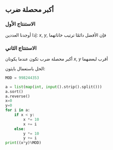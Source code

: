 ## أكبر محصلة ضرب
### الاستنتاج الأول
إذا أوجدنا العددين: $x$, $y$, فإن الأفضل دائمًا ترتيب خاناتهما

### الاستنتاج الثاني
أكبر محصلة ضرب تكون عندما يكونان $x$, $y$ أقرب لبعضهما

الحل باستعمال بايثون:
```py
MOD = 998244353

a = list(map(int, input().strip().split()))
a.sort()
a.reverse()
x=0
y=0
for i in a:
    if x < y:
        x *= 10
        x += i
    else:
        y *= 10
        y += i
print((x*y)%MOD)
```
